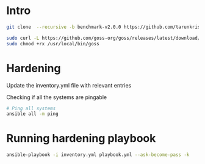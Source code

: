 # Intro
```sh
git clone  --recursive -b benchmark-v2.0.0 https://github.com/tarunkrishnat0/os-hardening.git

sudo curl -L https://github.com/goss-org/goss/releases/latest/download/goss-linux-amd64 -o /usr/local/bin/goss
sudo chmod +rx /usr/local/bin/goss
```

# Hardening

Update the inventory.yml file with relevant entries

Checking if all the systems are pingable
```sh
# Ping all systems
ansible all -m ping
```

# Running hardening playbook

```sh
ansible-playbook -i inventory.yml playbook.yml --ask-become-pass -k
```
